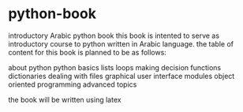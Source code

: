 # python-book
introductory Arabic python book
this book is intented to serve as introductory course to python written in Arabic language. the table of content for this book is planned to be as follows:

about python
python basics
lists
loops
making decision
functions
dictionaries
dealing with files
graphical user interface
modules
object oriented programming
advanced topics

the book will be written using latex


